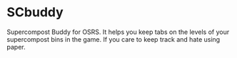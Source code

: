 # SCbuddy
Supercompost Buddy for OSRS.  It helps you keep tabs on the levels of your supercompost bins in the game.  If you care to keep track and hate using paper.
